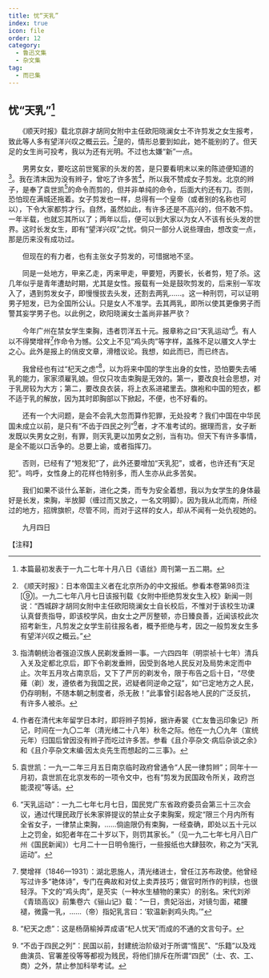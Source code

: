 ```yaml
---
title: 忧“天乳”
index: true
icon: file
order: 12
category:
  - 鲁迅文集
  - 杂文集
tag:  
  - 而已集
---
```


## 忧“天乳”[^①]

　　《顺天时报》载北京辟才胡同女附中主任欧阳晓澜女士不许剪发之女生报考，致此等人多有望洋兴叹之概云云。[^②]是的，情形总要到如此，她不能别的了。但天足的女生尚可投考，我以为还有光明。不过也太嫌“新”一点。

　　男男女女，要吃这前世冤家的头发的苦，是只要看明末以来的陈迹便知道的[^③]。我在清末因为没有辫子，曾吃了许多苦[^④]，所以我不赞成女子剪发。北京的辫子，是奉了袁世凯[^⑤]的命令而剪的，但并非单纯的命令，后面大约还有刀。否则，恐怕现在满城还拖着。女子剪发也一样，总得有一个皇帝（或者别的名称也可以），下令大家都剪才行。自然，虽然如此，有许多还是不高兴的，但不敢不剪。一年半载，也就忘其所以了；两年以后，便可以到大家以为女人不该有长头发的世界。这时长发女生，即有“望洋兴叹”之忧。倘只一部分人说些理由，想改变一点，那是历来没有成功过。

　　但现在的有力者，也有主张女子剪发的，可惜据地不坚。

　　同是一处地方，甲来乙走，丙来甲走，甲要短，丙要长，长者剪，短了杀。这几年似乎是青年遭劫时期，尤其是女性。报载有一处是鼓吹剪发的，后来别一军攻入了，遇到剪发女子，即慢慢拔去头发，还割去两乳……。这一种刑罚，可以证明男子短发，已为全国所公认。只是女人不准学。去其两乳，即所以使其更像男子而警其妄学男子也。以此例之，欧阳晓澜女士盖尚非甚严欤？

　　今年广州在禁女学生束胸，违者罚洋五十元。报章称之曰“天乳运动”[^⑥]。有人以不得樊增祥[^⑦]作命令为憾。公文上不见“鸡头肉”等字样，盖殊不足以餍文人学士之心。此外是报上的俏皮文章，滑稽议论。我想，如此而已，而已终古。

　　我曾经也有过“杞天之虑”[^⑧]，以为将来中国的学生出身的女性，恐怕要失去哺乳的能力，家家须雇乳娘。但仅只攻击束胸是无效的。第一，要改良社会思想，对于乳房较为大方；第二，要改良衣装，将上衣系进裙里去。旗袍和中国的短衣，都不适于乳的解放，因为其时即胸部以下掀起，不便，也不好看的。

　　还有一个大问题，是会不会乳大忽而算作犯罪，无处投考？我们中国在中华民国未成立以前，是只有“不齿于四民之列”[^⑨]者，才不准考试的。据理而言，女子断发既以失男女之别，有罪，则天乳更以加男女之别，当有功。但天下有许多事情，是全不能以口舌争的。总要上谕，或者指挥刀。

　　否则，已经有了“短发犯”了，此外还要增加“天乳犯”，或者，也许还有“天足犯”。呜呼，女性身上的花样也特别多，而人生亦从此多苦矣。

　　我们如果不谈什么革新，进化之类，而专为安全着想，我以为女学生的身体最好是长发，束胸，半放脚（缠过而又放之，一名文明脚）。因为我从北而南，所经过的地方，招牌旗帜，尽管不同，而对于这样的女人，却从不闻有一处仇视她的。

　　九月四日

【注释】

[^①]:本篇最初发表于一九二七年十月八日《语丝》周刊第一五二期。

[^②]:《顺天时报》：日本帝国主义者在北京所办的中文报纸。参看本卷第98页注[⑨]。一九二七年八月七日该报刊载《女附中拒绝剪发女生入校》新闻一则说：“西城辟才胡同女附中主任欧阳晓澜女士自长校后，不惟对于该校生功课认真督责指导，即该校学风，由女士之严厉整顿，亦日臻良善，近闻该校此次招考新生，凡剪发之女学生前往报名者，概予拒绝与考，因之一般剪发女生多有望洋兴叹之概云。”

[^③]:指清朝统治者强迫汉族人民剃发垂辫一事。一六四四年（明崇祯十七年）清兵入关及定都北京后，即下令剃发垂辫，因受到各地人民反对及局势未定而中止。次年五月攻占南京后，又下了严厉的剃发令，限于布告之后十日，“尽使薙（剃）发，遵依者为我国之民，迟疑者同逆命之寇”，如“已定地方之人民，仍存明制，不随本朝之制度者，杀无赦！”此事曾引起各地人民的广泛反抗，有许多人被杀。

[^④]:作者在清代末年留学日本时，即将辫子剪掉，据许寿裳《亡友鲁迅印象记》所记，时间在一九〇二年（清光绪二十八年）秋冬之际。他在一九〇九年（宣统元年）归国后曾因没有辫子而吃过许多苦。参看《且介亭杂文·病后杂谈之余》和《且介亭杂文末编·因太炎先生而想起的二三事》。

[^⑤]:袁世凯：一九一二年三月五日南京临时政府曾通令“人民一律剪辫”；同年十一月初，袁世凯在北京发布的一项令文中，也有“剪发为民国政令所关，政府岂能漠视”等话。

[^⑥]:“天乳运动”：一九二七年七月七日，国民党广东省政府委员会第三十三次会议，通过代理民政厅长朱家骅提议的禁止女子束胸案，规定“限三个月内所有全省女子，一律禁止束胸，……倘逾限仍有束胸，一经查确，即处以五十元以上之罚金，如犯者年在二十岁以下，则罚其家长。”（见一九二七年七月八日广州《国民新闻》）七月二十一日明令施行，一些报纸也大肆鼓吹，称之为“天乳运动”。

[^⑦]:樊增祥（1846—1931）：湖北恩施人，清光绪进士，曾任江苏布政使。他曾经写过许多“艳体诗”，专门在典故和对仗上卖弄技巧；做官时所作的判牍，也很轻浮。下文的“鸡头肉”，是芡实（一种水生植物的果实）的别名。宋代刘斧《青琐高议》前集卷六《骊山记》载：“一日，贵妃浴出，对镜匀面，裙腰褪，微露一乳，……（帝）指妃乳言曰：‘软温新剥鸡头肉。’”

[^⑧]:“杞天之虑”：这是杨荫榆掉弄成语“杞人忧天”而成的不通的文言句子。

[^⑨]:“不齿于四民之列”：民国以前，封建统治阶级对于所谓“惰民”、“乐籍”以及戏曲演员、官署差役等等都视为贱民，将他们排斥在所谓“四民”（士、农、工、商）之外，禁止参加科举考试。
